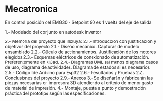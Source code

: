 # Mecatronica

En control posición del EMG30 - Setpoint 90 es 1 vuelta del eje de salida



1.- Modelado del conjunto en autodesk inventor

2.- Memoria del proyecto que incluya:
  2.1.- Introducción con justificación y objetivos del proyecto
  2.1.- Diseño mecánico. Capturas de modelo ensamblado
  2.2.- Cálculo de accionamientos. Justificación de los motores elegidos
  2.3.- Esquemas eléctricos de conexionado de automatización.
    Preferentemente en kiCad.
  2.4.- Diagramas UML (al menos diagrama casos de uso, diagrama de
    actividades. Diagrama de estados si es necesario).
  2.5.- Código Ide Arduino para Esp32
  2.6.- Resultados y Pruebas
  2.7,. Conclusiones del proyecto
  2.9.- Anexos
3.- Se diseñarán y fabricarán las piezas necesarias en impresora 3D atendiendo
  al criterio de menor gasto de material de impresión.
4.- Montaje, puesta a punto y demostración práctica del prototipo según las
  especificaciones.
